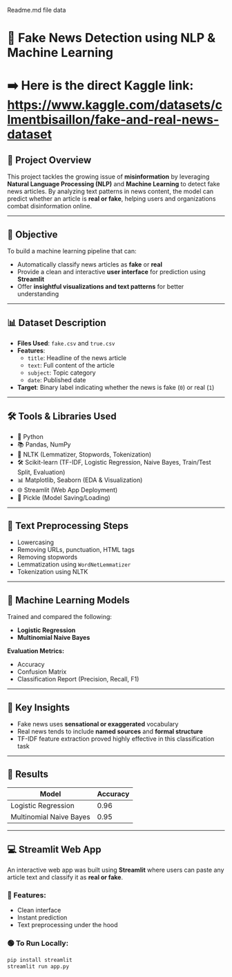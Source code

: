 Readme.md file data
# 📰 Fake News Detection using NLP & Machine Learning
# ➡️ Here is the direct Kaggle link: https://www.kaggle.com/datasets/clmentbisaillon/fake-and-real-news-dataset

## 📘 Project Overview
This project tackles the growing issue of **misinformation** by leveraging **Natural Language Processing (NLP)** and **Machine Learning** to detect fake news articles. By analyzing text patterns in news content, the model can predict whether an article is **real or fake**, helping users and organizations combat disinformation online.

---

## 🎯 Objective
To build a machine learning pipeline that can:
- Automatically classify news articles as **fake** or **real**
- Provide a clean and interactive **user interface** for prediction using **Streamlit**
- Offer **insightful visualizations and text patterns** for better understanding

---

## 📊 Dataset Description
- **Files Used**: `fake.csv` and `true.csv`
- **Features**:
  - `title`: Headline of the news article
  - `text`: Full content of the article
  - `subject`: Topic category
  - `date`: Published date
- **Target**: Binary label indicating whether the news is fake (`0`) or real (`1`)

---

## 🛠️ Tools & Libraries Used
- 🐍 Python
- 📚 Pandas, NumPy
- 🧹 NLTK (Lemmatizer, Stopwords, Tokenization)
- 🛠 Scikit-learn (TF-IDF, Logistic Regression, Naive Bayes, Train/Test Split, Evaluation)
- 📊 Matplotlib, Seaborn (EDA & Visualization)
- 🌐 Streamlit (Web App Deployment)
- 💾 Pickle (Model Saving/Loading)

---

## 🧹 Text Preprocessing Steps
- Lowercasing
- Removing URLs, punctuation, HTML tags
- Removing stopwords
- Lemmatization using `WordNetLemmatizer`
- Tokenization using NLTK

---

## 🤖 Machine Learning Models
Trained and compared the following:
- **Logistic Regression**
- **Multinomial Naive Bayes**

**Evaluation Metrics:**
- Accuracy
- Confusion Matrix
- Classification Report (Precision, Recall, F1)

---

## 🧠 Key Insights
- Fake news uses **sensational or exaggerated** vocabulary
- Real news tends to include **named sources** and **formal structure**
- TF-IDF feature extraction proved highly effective in this classification task

---

## 🧪 Results
| Model                  | Accuracy |
|------------------------|----------|
| Logistic Regression    | 0.96     |
| Multinomial Naive Bayes| 0.95     |

---

## 💻 Streamlit Web App
An interactive web app was built using **Streamlit** where users can paste any article text and classify it as **real or fake**.

### 🔹 Features:
- Clean interface
- Instant prediction
- Text preprocessing under the hood

### 🟢 To Run Locally:
```bash
pip install streamlit
streamlit run app.py

